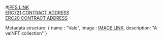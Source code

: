 #[IPFS LINK](https://ipfs.io/ipfs/QmaAjEJnvsz4n8oeVjmEHgogSEexF8yQoqAmF9ZLH9Df3u/1.svg)  
[ERC721 CONTRACT ADDRESS](https://rinkeby.etherscan.io/address/0x8264Ff7a8d1112AFEdcDe623762316E642f2A2CC#code)  
[ERC20 CONTRACT ADDRESS](https://rinkeby.etherscan.io/address/0x936e89593579BafEaB373bB44EaE51164F111ec1#code)  

Metadata structure: {
   name : "Valo",
   image : [IMAGE LINK](https://ipfs.io/ipfs/QmaAjEJnvsz4n8oeVjmEHgogSEexF8yQoqAmF9ZLH9Df3u/1.svg),
   description: "A valNFT collection"
}
